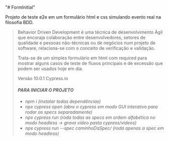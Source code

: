 "# FormInitial" 

Projeto de teste e2e em um formulário html e css simulando evento real na filosofia BDD.<br> <blockquote>Behavior Driven Development é uma técnica de desenvolvimento Ágil que encoraja colaboração entre desenvolvedores, setores de qualidade e pessoas não-técnicas ou de negócios num projeto de software, relaciona-se com o conceito de verificação e validação.

Trata-se de um simples formulário em html com required para mostrar alguns casos de teste de fluxos principais e de excessão que podem ser usados hoje em dia.

Versão 10.0.1 Cypress.io

<h6><b>PARA INICIAR O PROJETO<b><h6>

 <ul> 
   <li>npm i (instalar todas dependências)  <br> 
 <li>npx cypress open (abre o cypress em modo GUI interativo para rodar as specs separadamente) <br>
 <li>npx cypress run (roda todas as specs em ordem alfabética no modo headless -> grava vídeo pasta cypress/videos)<br>
 <li>npx cypress run --spec caminhoDaSpec/ (roda apenas a spec em modo headless) 

<ul>
